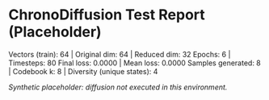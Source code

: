 # ChronoDiffusion Test Report (Placeholder)

Vectors (train): 64 | Original dim: 64 | Reduced dim: 32
Epochs: 6 | Timesteps: 80
Final loss: 0.0000 | Mean loss: 0.0000
Samples generated: 8 | Codebook k: 8 | Diversity (unique states): 4

_Synthetic placeholder: diffusion not executed in this environment._
